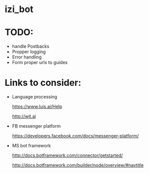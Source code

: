 izi_bot
==

TODO:
===
* handle Postbacks
* Propper logging
* Error handling
* Form proper urls to guides

Links to consider:
===
* Language processing

  <https://www.luis.ai/Help>

  <http://wit.ai>

* FB messenger platform

  <https://developers.facebook.com/docs/messenger-platform/>


* MS bot framework

  <http://docs.botframework.com/connector/getstarted/>

  <http://docs.botframework.com/builder/node/overview/#navtitle>
